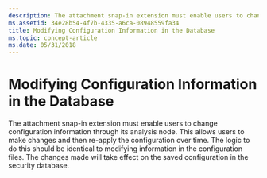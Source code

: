 ```yaml
---
description: The attachment snap-in extension must enable users to change configuration information through its analysis node.
ms.assetid: 34e28b54-4f7b-4335-a6ca-08948559fa34
title: Modifying Configuration Information in the Database
ms.topic: concept-article
ms.date: 05/31/2018
---
```


# Modifying Configuration Information in the Database

The attachment snap-in extension must enable users to change configuration information through its analysis node. This allows users to make changes and then re-apply the configuration over time. The logic to do this should be identical to modifying information in the configuration files. The changes made will take effect on the saved configuration in the security database.

 

 



